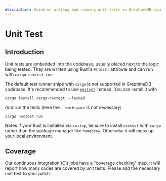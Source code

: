 ```yaml
---
description: Guide on writing and running unit tests in GreptimeDB using Rust's `#[test]` attribute and `cargo nextest`.
---
```


# Unit Test

## Introduction

Unit tests are embedded into the codebase, usually placed next to the logic being tested.
They are written using Rust's `#[test]` attribute and can run with `cargo nextest run`.

The default test runner ships with `cargo` is not supported in GreptimeDB codebase. It's recommended
to use [`nextest`](https://nexte.st/) instead. You can install it with

```shell
cargo install cargo-nextest --locked
```

And run the tests (here the `--workspace` is not necessary)

```shell
cargo nextest run
```

Notes if your Rust is installed via `rustup`, be sure to install `nextest` with `cargo` rather
than the package manager like `homebrew`. Otherwise it will mess up your local environment.

## Coverage

Our continuous integration (CI) jobs have a "coverage checking" step. It will report how many
codes are covered by unit tests. Please add the necessary unit test to your patch.
